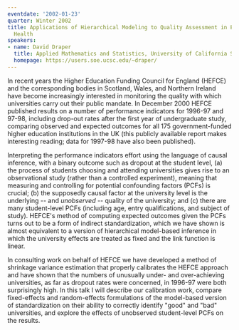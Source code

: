 ```yaml
---
eventdate: '2002-01-23'
quarter: Winter 2002
title: Applications of Hierarchical Modeling to Quality Assessment in Education and
  Health
speakers:
- name: David Draper
  title: Applied Mathematics and Statistics, University of California Santa Cruz
  homepage: https://users.soe.ucsc.edu/~draper/
---
```

In recent years the Higher Education Funding Council for England (HEFCE) and the corresponding bodies in Scotland, Wales, and Northern Ireland have become increasingly interested in monitoring the quality with which universities carry out their public mandate. In December 2000 HEFCE published results on a number of performance indicators for 1996-97 and 97-98, including drop-out rates after the first year of undergraduate study, comparing observed and expected outcomes for all 175 government-funded higher education institutions in the UK (this publicly available report makes interesting reading; data for 1997-98 have also been published).

Interpreting the performance indicators effort using the language of causal inference, with a binary outcome such as dropout at the student level, (a) the process of students choosing and attending universities gives rise to an observational study (rather than a controlled experiment), meaning that measuring and controlling for potential confounding factors (PCFs) is crucial; (b) the supposedly causal factor at the university level is the underlying -- and *unobserved* -- quality of the university; and (c) there are many student-level PCFs (including age, entry qualifications, and subject of study). HEFCE's method of computing expected outcomes given the PCFs turns out to be a form of indirect standardization, which we have shown is almost equivalent to a version of hierarchical model-based inference in which the university effects are treated as fixed and the link function is linear.

In consulting work on behalf of HEFCE we have developed a method of shrinkage variance estimation that properly calibrates the HEFCE approach and have shown that the numbers of unusually under- and over-achieving universities, as far as dropout rates were concerned, in 1996-97 were both surprisingly high. In this talk I will describe our calibration work, compare fixed-effects and random-effects formulations of the model-based version of standardization on their ability to correctly identify &quot;good&quot; and &quot;bad&quot; universities, and explore the effects of unobserved student-level PCFs on the results.